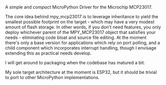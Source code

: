A simple and *compact* MicroPython Driver for the Microchip MCP23017.

The core idea behind mpy_mcp23017 is to leverage inheritance to yield the smallest possible footprint on the target - which may have a very modest amount of flash storage.  In other words, if you don't need features, you only deploy whichever parent of the MPY_MCP23017 object that satisfies your needs - eliminating code bloat and source file editing.  At the moment there's only a base version for applications which rely on port polling, and a child component which incorporates interrupt handling, though I envisage extending this as practical needs develop.

I will get around to packaging when the codebase has matured a bit.

My sole target architecture at the moment is ESP32, but it should be trivial to port to other MicroPython implementations.
